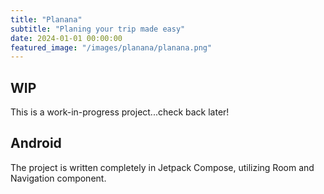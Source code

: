```yaml
---
title: "Planana"
subtitle: "Planing your trip made easy"
date: 2024-01-01 00:00:00
featured_image: "/images/planana/planana.png"
---
```


<!-- ## Project
This is a work in progess project from user reasearch, user study, design, development, all the way to testing and publishing.  -->

## WIP
This is a work-in-progress project...check back later! 

## Android 
The project is written completely in Jetpack Compose, utilizing Room and Navigation component. 